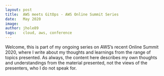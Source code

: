 ```yaml
---
layout: post
title:  AWS meets GitOps - AWS Online Summit Series
date:   May 2020
image:  
author: jhole89
tags:   cloud, aws, conference
---
```

Welcome, this is part of my ongoing series on AWS’s recent Online Summit 2020, 
where I write about my thoughts and learnings from the range of topics presented. 
As always, the content here describes my own thoughts and understandings from the material presented, 
not the views of the presenters, who I do not speak for.

